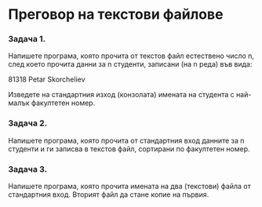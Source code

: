 # Преговор на текстови файлове

### Задача 1.

Напишете програма, която прочита от текстов файл естествено число n, след което прочита данни за n студенти,
записани (на n реда) във вида:

81318 Petar Skorcheliev

Изведете на стандартния изход (конзолата) имената на студента с най-малък факултетен номер.

### Задача 2.

Напишете програма, която прочита от стандартния вход данните за n студенти и ги записва в текстов файл, сортирани по факултетен номер.

### Задача 3.

Напишете програма, която прочита имената на два (текстови) файла от стандартния вход. Вторият файл да стане копие на първия.